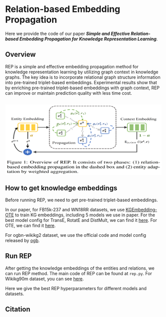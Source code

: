 # Relation-based Embedding Propagation

Here we provide the code of our paper ***Simple and Effective Relation-based Embedding Propagation for Knowledge Representation Learning***.

## Overview

REP is a simple and effective embedding propagation method for knowledge representation learning by utilizing graph context in knowledge graphs. The key idea is to incorporate relational graph structure information into pre-trained triplet-based embeddings. Experimental results show that by enriching pre-trained triplet-based embeddings
with graph context, REP can improve or maintain prediction quality with less time cost.

<h2 align="center">
<img align="center"  src="./rep_method.png" alt="rep" width = "600" height = "225">
</h2>

## How to get knowledge embeddings

Before running REP, we need to get pre-trained triplet-based embeddings. 

In our paper, for FB15k-237 and WN18RR datasets, we use [KGEmbedding-OTE](https://github.com/JD-AI-Research-Silicon-Valley/KGEmbedding-OTE) to train KG embeddings, including 5 models we use in paper. For the best model config for TransE, RotatE and DistMult, we can find it [here](https://github.com/DeepGraphLearning/KnowledgeGraphEmbedding/blob/master/best_config.sh). For OTE, we can find it [here](https://github.com/JD-AI-Research-Silicon-Valley/KGEmbedding-OTE). 

For ogbn-wikikg2 dataset, we use the official code and model config released by [ogb](https://github.com/snap-stanford/ogb/tree/master/examples/linkproppred/wikikg2).

## Run REP

After getting the knowledge embeddings of the entities and relations, we can run REP method. The main code of REP can be found at `rep.py`. For Wikikg90m dataset, you can see [here](https://github.com/PaddlePaddle/PGL/tree/main/examples/kddcup2021/WikiKG90M/post_smoothing).

Here we give the best REP hyperparameters for different models and datasets.


## Citation
